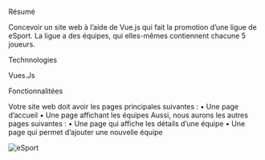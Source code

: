 Résumé

Concevoir un site web à l’aide de Vue.js qui fait la promotion d’une ligue de eSport. 
La ligue a des équipes, qui elles-mêmes contiennent chacune 5 joueurs.

Technnologies

Vues.Js

Fonctionnalitées

Votre site web doit avoir les pages principales suivantes :
    • Une page d’accueil
    • Une page affichant les équipes
Aussi, nous aurons les autres pages suivantes :
    • Une page qui affiche les détails d’une équipe
    • Une page qui permet d’ajouter une nouvelle équipe

   
![eSport](https://github.com/user-attachments/assets/c6dd7ade-f656-4647-925f-56266717d608)
